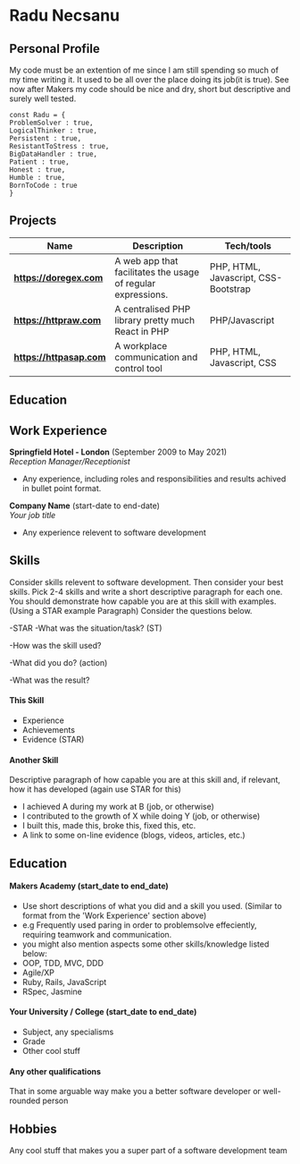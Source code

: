 # Radu Necsanu

## Personal Profile
My code must be an extention of me since I am still spending so much of my time writing it. It used to be all over the place doing its job(it is true). See now after Makers my code should be nice and dry, short but descriptive and surely well tested.
```
const Radu = {
ProblemSolver : true,
LogicalThinker : true,
Persistent : true,
ResistantToStress : true,
BigDataHandler : true,
Patient : true,
Honest : true,
Humble : true,
BornToCode : true
}
```

## Projects 

| Name                         | Description       | Tech/tools        |
| ---------------------------- | ----------------- | ----------------- |
| **https://doregex.com** | A web app that facilitates the usage of regular expressions. | PHP, HTML, Javascript, CSS-Bootstrap |
| **https://httpraw.com** | A centralised PHP library pretty much React in PHP| PHP/Javascript |
| **https://httpasap.com** | A workplace communication and control tool | PHP, HTML, Javascript, CSS |

## Education



## Work Experience

**Springfield Hotel - London** (September 2009 to May 2021)  
_Reception Manager/Receptionist_

- Any experience, including roles and responsibilities and results achived in bullet point format.

**Company Name** (start-date to end-date)  
_Your job title_

- Any experience relevent to software development

## Skills

Consider skills relevent to software development. Then consider your best skills. Pick 2-4 skills and write a short descriptive paragraph for each one. You should demonstrate how capable you are at this skill with examples.
(Using a STAR example Paragraph) Consider the questions below.

-STAR
-What was the situation/task? (ST)

-How was the skill used?

-What did you do? (action)

-What was the result?


#### This Skill

- Experience
- Achievements
- Evidence (STAR)

#### Another Skill

Descriptive paragraph of how capable you are at this skill and, if relevant, how it has developed (again use STAR for this)

- I achieved A during my work at B (job, or otherwise)
- I contributed to the growth of X while doing Y (job, or otherwise)
- I built this, made this, broke this, fixed this, etc.
- A link to some on-line evidence (blogs, videos, articles, etc.)

## Education

#### Makers Academy (start_date to end_date)
- Use short descriptions of what you did and a skill you used. (Similar to format from the 'Work Experience' section above)
- e.g Frequently used paring in order to problemsolve effeciently, requiring teamwork and communication.
- you might also mention aspects some other skills/knowledge listed below: 
- OOP, TDD, MVC, DDD
- Agile/XP
- Ruby, Rails, JavaScript
- RSpec, Jasmine

#### Your University / College (start_date to end_date)

- Subject, any specialisms
- Grade
- Other cool stuff

#### Any other qualifications

That in some arguable way make you a better software developer or well-rounded person

## Hobbies

Any cool stuff that makes you a super part of a software development team
